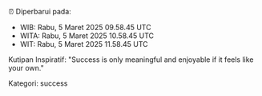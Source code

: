 ⏰ Diperbarui pada:
- WIB: Rabu, 5 Maret 2025 09.58.45 UTC
- WITA: Rabu, 5 Maret 2025 10.58.45 UTC
- WIT: Rabu, 5 Maret 2025 11.58.45 UTC

Kutipan Inspiratif:
"Success is only meaningful and enjoyable if it feels like your own."


Kategori: success

